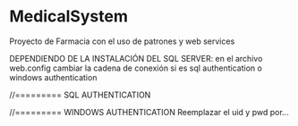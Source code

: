 # MedicalSystem
Proyecto de Farmacia con el uso de patrones y web services

DEPENDIENDO DE LA INSTALACIÓN DEL SQL SERVER: 
en el archivo web.config cambiar la cadena de conexión si es sql authentication o windows authentication

//========= SQL AUTHENTICATION

<connectionStrings> 
    <add name="NombreConexionDelContext" 
       connectionString="server=<NOMBREDETUEQUIPO>;
       id=<UsuarioDeBD>;password=<PasswordDeUsuario>" 
       providerName="System.Data.SqlClient" /> 
</connectionStrings>


//========= WINDOWS AUTHENTICATION 
Reemplazar el uid y pwd por...

<connectionStrings> 
<add name="NombreConexionDelContext" 
   connectionString="server=<NOMBREDETUEQUIPO>;
   Integrated Security=SSPI;" 
   providerName="System.Data.SqlClient" /> 
</connectionStrings> 

